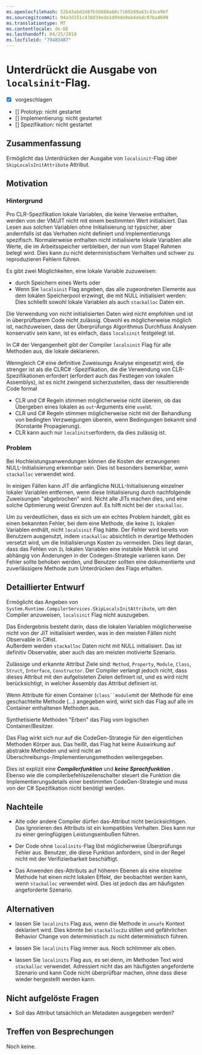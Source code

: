 ```yaml
---
ms.openlocfilehash: 52b43abd2d8fb56088a68c7169289a63c43ce96f
ms.sourcegitcommit: 94a3d151c438d34ede1d99de9eb4ebdc07ba4699
ms.translationtype: MT
ms.contentlocale: de-DE
ms.lasthandoff: 04/25/2019
ms.locfileid: "79483487"
---
```

# <a name="suppress-emitting-of-localsinit-flag"></a>Unterdrückt die Ausgabe von `localsinit`-Flag.

* [x] vorgeschlagen
* [] Prototyp: nicht gestartet
* [] Implementierung: nicht gestartet
* [] Spezifikation: nicht gestartet

## <a name="summary"></a>Zusammenfassung
[summary]: #summary

Ermöglicht das Unterdrücken der Ausgabe von `localsinit`-Flag über `SkipLocalsInitAttribute` Attribut. 

## <a name="motivation"></a>Motivation
[motivation]: #motivation


### <a name="background"></a>Hintergrund
Pro CLR-Spezifikation lokale Variablen, die keine Verweise enthalten, werden von der VM/JIT nicht mit einem bestimmten Wert initialisiert. Das Lesen aus solchen Variablen ohne Initialisierung ist typsicher, aber andernfalls ist das Verhalten nicht definiert und Implementierungs spezifisch. Normalerweise enthalten nicht initialisierte lokale Variablen alle Werte, die im Arbeitsspeicher verbleiben, der nun vom Stapel Rahmen belegt wird. Dies kann zu nicht deterministischem Verhalten und schwer zu reproduzieren Fehlern führen. 

Es gibt zwei Möglichkeiten, eine lokale Variable zuzuweisen: 
- durch Speichern eines Werts oder 
- Wenn Sie `localsinit` Flag angeben, das alle zugeordneten Elemente aus dem lokalen Speicherpool erzwingt, die mit NULL initialisiert werden: Dies schließt sowohl lokale Variablen als auch `stackalloc` Daten ein.    

Die Verwendung von nicht initialisierten Daten wird nicht empfohlen und ist in überprüfbarem Code nicht zulässig. Obwohl es möglicherweise möglich ist, nachzuweisen, dass der Überprüfungs Algorithmus Durchfluss Analysen konservativ sein kann, ist es einfach, dass `localsinit` festgelegt ist.

In C# der Vergangenheit gibt der Compiler `localsinit` Flag für alle Methoden aus, die lokale deklarieren.

Wenngleich C# eine definitive Zuweisungs Analyse eingesetzt wird, die strenger ist als die CLRC# -Spezifikation, die die Verwendung von CLR-Spezifikationen erfordert (erfordert auch das Festlegen von lokalen Assemblys), ist es nicht zwingend sicherzustellen, dass der resultierende Code formal
- CLR und C# Regeln stimmen möglicherweise nicht überein, ob das Übergeben eines lokalen as `out`-Arguments eine `use`ist.
- CLR und C# Regeln stimmen möglicherweise nicht mit der Behandlung von bedingten Verzweigungen überein, wenn Bedingungen bekannt sind (Konstante Propagierung).
- CLR kann auch nur `localinits`erfordern, da dies zulässig ist.  

### <a name="problem"></a>Problem
Bei Hochleistungsanwendungen können die Kosten der erzwungenen NULL-Initialisierung erkennbar sein. Dies ist besonders bemerkbar, wenn `stackalloc` verwendet wird.

In einigen Fällen kann JIT die anfängliche NULL-Initialisierung einzelner lokaler Variablen entfernen, wenn diese Initialisierung durch nachfolgende Zuweisungen "abgebrochen" wird. Nicht alle JITs machen dies, und eine solche Optimierung weist Grenzen auf. Es hilft nicht bei der `stackalloc`.

Um zu verdeutlichen, dass es sich um ein echtes Problem handelt, gibt es einen bekannten Fehler, bei dem eine Methode, die keine `IL` lokalen Variablen enthält, nicht `localsinit` Flag hätte. Der Fehler wird bereits von Benutzern ausgenutzt, indem `stackalloc` absichtlich in derartige Methoden versetzt wird, um die Initialisierungs Kosten zu vermeiden. Dies liegt daran, dass das Fehlen von `IL` lokalen Variablen eine instabile Metrik ist und abhängig von Änderungen in der Codegen-Strategie variieren kann. Der Fehler sollte behoben werden, und Benutzer sollten eine dokumentierte und zuverlässigere Methode zum Unterdrücken des Flags erhalten. 

## <a name="detailed-design"></a>Detaillierter Entwurf

Ermöglicht das Angeben von `System.Runtime.CompilerServices.SkipLocalsInitAttribute`, um den Compiler anzuweisen, `localsinit` Flag nicht auszugeben.
 
Das Endergebnis besteht darin, dass die lokalen Variablen möglicherweise nicht von der JIT initialisiert werden, was in den meisten Fällen nicht Observable in C#ist.  
Außerdem werden `stackalloc` Daten nicht mit NULL initialisiert. Das ist definitiv Observable, aber auch das am meisten motivierte Szenario.

Zulässige und erkannte Attribut Ziele sind: `Method`, `Property`, `Module`, `Class`, `Struct`, `Interface`, `Constructor`. Der Compiler verlangt jedoch nicht, dass dieses Attribut mit den aufgelisteten Zielen definiert ist, und es wird nicht berücksichtigt, in welcher Assembly das Attribut definiert ist. 

Wenn Attribute für einen Container (`class``module`mit der Methode für eine geschachtelte Methode (...) angegeben wird, wirkt sich das Flag auf alle im Container enthaltenen Methoden aus.

Synthetisierte Methoden "Erben" das Flag vom logischen Container/Besitzer. 

Das Flag wirkt sich nur auf die CodeGen-Strategie für den eigentlichen Methoden Körper aus. Das heißt, das Flag hat keine Auswirkung auf abstrakte Methoden und wird nicht an Überschreibungs-/Implementierungsmethoden weitergegeben.

Dies ist explizit eine **_Compilerfunktion_** und **_keine Sprachfunktion_** .  
Ebenso wie die compilerbefehlszeilenschalter steuert die Funktion die Implementierungsdetails einer bestimmten CodeGen-Strategie und muss von der C# Spezifikation nicht benötigt werden.

## <a name="drawbacks"></a>Nachteile
[drawbacks]: #drawbacks

- Alte oder andere Compiler dürfen das-Attribut nicht berücksichtigen.
Das Ignorieren des Attributs ist ein kompatibles Verhalten. Dies kann nur zu einer geringfügigen Leistungseinbußen führen.

- Der Code ohne `localinits`-Flag löst möglicherweise Überprüfungs Fehler aus.
Benutzer, die diese Funktion anfordern, sind in der Regel nicht mit der Verifizierbarkeit beschäftigt. 
 
- Das Anwenden des-Attributs auf höheren Ebenen als eine einzelne Methode hat einen nicht lokalen Effekt, der beobachtet werden kann, wenn `stackalloc` verwendet wird. Dies ist jedoch das am häufigsten angeforderte Szenario.

## <a name="alternatives"></a>Alternativen
[alternatives]: #alternatives

- lassen Sie `localinits` Flag aus, wenn die Methode in `unsafe` Kontext deklariert wird. Dies könnte bei `stackalloc`zu stillen und gefährlichen Behavior Change von deterministisch zu nicht deterministisch führen.

- lassen Sie `localinits` Flag immer aus.
Noch schlimmer als oben.

- lassen Sie `localinits` Flag aus, es sei denn, im Methoden Text wird `stackalloc` verwendet.
Adressiert nicht das am häufigsten angeforderte Szenario und kann Code nicht überprüfbar machen, ohne dass diese wieder hergestellt werden kann.

## <a name="unresolved-questions"></a>Nicht aufgelöste Fragen
[unresolved]: #unresolved-questions

- Soll das Attribut tatsächlich an Metadaten ausgegeben werden? 

## <a name="design-meetings"></a>Treffen von Besprechungen

Noch keine. 